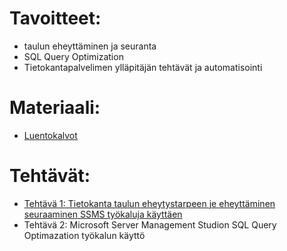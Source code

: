 # Tavoitteet:

- taulun eheyttäminen ja seuranta 
- SQL Query Optimization
- Tietokantapalvelimen ylläpitäjän tehtävät ja automatisointi


# Materiaali: 

- [ Luentokalvot ]()

# Tehtävät:   

- [Tehtävä 1: Tietokanta taulun eheytystarpeen je eheyttäminen seuraaminen SSMS työkaluja käyttäen](Tehtava_??.md)
- Tehtävä 2: Microsoft Server Management Studion SQL Query Optimazation työkalun käyttö